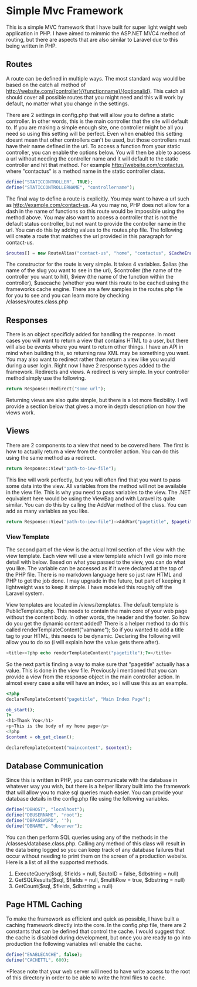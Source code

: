 # Simple Mvc Framework
This is a simple MVC framework that I have built for super light weight web application in PHP. I have aimed to mimmic the ASP.NET MVC4  method of routing, but there are aspects that are also similar to Laravel due to this being written in PHP. 

## Routes
A route can be defined in multiple ways. The most standard way would be based on the catch all method of http://website.com/{controller}/{functionname}/{optionalid}. This catch all should cover all possible routes that you might need and this will work by default, no matter what you change in the settings. 

There are 2 settings in config.php that will allow you to define a static controller. In other words, this is the main controller that the site will default to. If you are making a simple enough site, one controller might be all you need so using this setting will be perfect. Even when enabled this setting doesnt mean that other controllers can't be used, but those controllers must have their name defined in the url. To access a function from your static controller, you can enable the options below. You will then be able to access a url without needing the controller name and it will default to the static controller and hit that method. For example http://website.com/contactus, where "contactus" is a method name in the static controller class.

```php
define("STATICCONTROLLER", TRUE);
define("STATICCONTROLLERNAME", "controllername");
```
The final way to define a route is explicitly. You may want to have a url such as http://example.com/contact-us. As you may no, PHP does not allow for a dash in the name of functions so this route would be impossible using the method above. You may also want to access a controller that is not the default status controller, but not want to provide the controller name in the url. You can do this by adding values to the routes.php file. The following will create a route that matches the url provided in this paragraph for contact-us.
```php
$routes[] = new RouteAlias("contact-us", "home", "contactus", $CacheEnabled);
```

The constructor for the route is very simple. It takes 4 variables. $alias (the name of the slug you want to see in the url), $controller (the name of the controller you want to hit), $view (the name of the function within the controller), $usecache (whether you want this route to be cached using the frameworks cache engine. There are a few samples in the routes.php file for you to see and you can learn more by checking /classes/routes.class.php

## Responses
There is an object specificly added for handling the response. In most cases you will want to return a view that contains HTML to a user, but there will also be events where you want to return other things. I have an API in mind when building this, so returning raw XML may be something you want. You may also want to redirect rather than return a view like you would during a user login. Right now I have 2 response types added to the framework. Redirects and views. A redirect is very simple. In your controller method simply use the following.
```php
return Response::Redirect("some url");
```
Returning views are also quite simple, but there is a lot more flexibility. I will provide a section below that gives a more in depth description on how the views work.

## Views
There are 2 components to a view that need to be covered here. The first is how to actually return a view from the controller action. You can do this using the same method as a redirect. 

```php
return Response::View("path-to-iew-file");
```

This line will work perfectly, but you will often find that you want to pass some data into the view. All variables from the method will not be available in the view file. This is why you need to pass variables to the view. The .NET equivalent here would be using the ViewBag and with Laravel its quite similar. You can do this by calling the AddVar method of the class. You can add as many variables as you like. 
```php
return Response::View("path-to-iew-file")->AddVar("pagetitle", $pagetitle)->AddVar("listresults", $listresults);
```
### View Template
The second part of the view is the actual html section of the view with the view template. Each view will use a view template which I will go into more detail with below. Based on what you passed to the view, you can do what you like. The variable can be accessed as if it were declared at the top of the PHP file. There is no markdown language here so just raw HTML and PHP to get the job done. I may upgrade in the future, but part of keeping it lightweight was to keep it simple. I have modeled this roughly off the Laravel system. 

View templates are located in /views/templates. The default template is PublicTemplate.php. This needs to contain the main core of your web page without the content body. In other words, the header and the footer. So how do you get the dynamic content added? There is a helper method to do this called renderTemplateContent("varname"); So if you wanted to add a title tag to your HTML, this needs to be dynamic. Declaring the following will allow you to do so (i will explain how the value gets there after).
```php
<title><?php echo renderTemplateContent("pagetitle");?></title>
```
So the next part is finding a way to make sure that "pagetitle" actually has a value. This is done in the view file. Previously i mentioned that you can provide a view from the response object in the main controller action. In almost every case a site will have an index, so i will use this as an example. 
```php
<?php 
declareTemplateContent("pagetitle", "Main Index Page");

ob_start();
?>
<h1>Thank You</h1>
<p>This is the body of my home page</p>
<?php
$content = ob_get_clean();

declareTemplateContent("maincontent", $content);
```

## Database Communication
Since this is written in PHP, you can communicate with the database in whatever way you wish, but there is a helper library built into the framework that will allow you to make sql queries much easier. You can provide your database details in the config.php file using the following variables.
```php
define("DBHOST", "localhost");
define("DBUSERNAME", "root");
define("DBPASSWORD", '');
define("DBNAME", "dbserver");
```
You can then perform SQL queries using any of the methods in the /classes/database.class.php. Calling any method of this class will result in the data being logged so you can keep track of any database failures that occur without needing to print them on the screen of a production website. Here is a list of all the supported methods.

1. ExecuteQuery($sql, $fields = null, $autoID = false, $dbstring = null)
2. GetSQLResults($sql, $fields = null, $multiRow = true, $dbstring = null)
3. GetCount($sql, $fields, $dbstring = null)

## Page HTML Caching
To make the framework as efficient and quick as possible, I have built a caching framework directly into the core. In the config.php file, there are 2 constants that can be defined that control the cache. I would suggest that the cache is disabled during development, but once you are ready to go into production the following variables will enable the cache.
```php
define("ENABLECACHE", false);
define("CACHETTL", 600);
```
*Please note that your web server will need to have write access to the root of this directory in order to be able to write the html files to cache.
